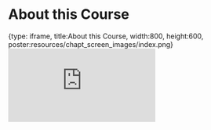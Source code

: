 # About this Course
 
{type: iframe, title:About this Course, width:800, height:600, poster:resources/chapt_screen_images/index.png}
![](https://b7m.github.io/Statistical-Inference/no_toc/index.html)
 

 
